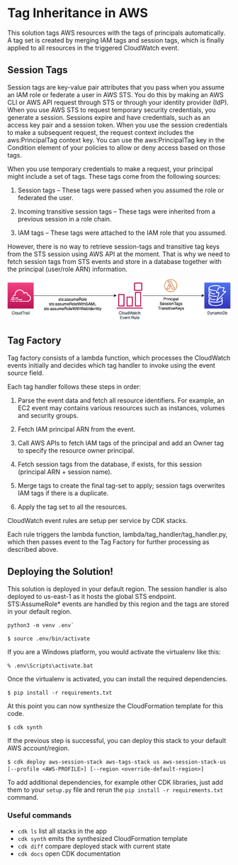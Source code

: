 
# Tag Inheritance in AWS

This solution tags AWS resources with the tags of principals automatically. 
A tag set is created by merging IAM tags and session tags, which is finally applied to all resources in the triggered
CloudWatch event. 

## Session Tags

Session tags are key-value pair attributes that you pass when you assume an IAM role or federate a user in AWS STS. 
You do this by making an AWS CLI or AWS API request through STS or through your identity provider (IdP).
When you use AWS STS to request temporary security credentials, you generate a session. 
Sessions expire and have credentials, such as an access key pair and a session token.
When you use the session credentials to make a subsequent request, the request context includes the aws:PrincipalTag 
context key. You can use the aws:PrincipalTag key in the Condition element of your policies to allow or deny access 
based on those tags.

When you use temporary credentials to make a request, your principal might include a set of tags. These tags come from the following sources:

1. Session tags – These tags were passed when you assumed the role or federated the user.

2. Incoming transitive session tags – These tags were inherited from a previous session in a role chain. 

3. IAM tags – These tags were attached to the IAM role that you assumed.

However, there is no way to retrieve session-tags and transitive tag keys from the STS session using AWS API at the moment. 
That is why we need to fetch session tags from STS events and store in a database together with the principal 
(user/role ARN) information. 

![Handling Session Tags](assets/session-tags-handler.png "Session Tags Handler")

## Tag Factory

Tag factory consists of a lambda function, which processes the CloudWatch events initially and decides which tag handler 
to invoke using the event source field.

Each tag handler follows these steps in order:

1. Parse  the event data and fetch all resource identifiers. For example, an EC2 event may contains various
resources such as instances, volumes and security groups. 

2. Fetch IAM principal ARN from the event.

3. Call AWS APIs to fetch IAM tags of the principal and add an Owner tag to specify the resource owner principal.

4. Fetch session tags from the database, if exists, for this session (principal ARN + session name).

5. Merge tags to create the final tag-set to apply; session tags overwrites IAM tags if there is a duplicate.

6. Apply the tag set to all the resources.


CloudWatch event rules are setup per service by CDK stacks.

Each rule triggers the lambda function, lambda/tag_handler/tag_handler.py, which then passes event to the Tag Factory for
further processing as described above.


## Deploying the Solution!

This solution is deployed in your default region. The session handler is also deployed to us-east-1 as it hosts the global
STS endpoint. STS:AssumeRole* events are handled by this region and the tags are stored in your default region.
```
python3 -m venv .env`
```

```
$ source .env/bin/activate
```

If you are a Windows platform, you would activate the virtualenv like this:

```
% .env\Scripts\activate.bat
```

Once the virtualenv is activated, you can install the required dependencies.

```
$ pip install -r requirements.txt
```

At this point you can now synthesize the CloudFormation template for this code.

```
$ cdk synth
```

If the previous step is successful, you can deploy this stack to your default AWS account/region.

```
$ cdk deploy aws-session-stack aws-tags-stack us aws-session-stack-us [--profile <AWS-PROFILE>] [--region <override-default-region>]
```

To add additional dependencies, for example other CDK libraries, just add
them to your `setup.py` file and rerun the `pip install -r requirements.txt`
command.

### Useful commands

 * `cdk ls`          list all stacks in the app
 * `cdk synth`       emits the synthesized CloudFormation template
 * `cdk diff`        compare deployed stack with current state
 * `cdk docs`        open CDK documentation
